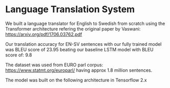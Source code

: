 # Language Translation System 
We built a language translator for English to Swedish from scratch using the Transformer architecture refering the original paper by Vaswani: https://arxiv.org/pdf/1706.03762.pdf

Our translation accuracy for EN-SV sentences with our fully trained model was BLEU score of 23.95 beating our baseline LSTM model with BLEU score of: 9.8

The dataset was used from EURO parl corpus: https://www.statmt.org/europarl/ having approx 1.8 million sentences.

The model was built on the following architecture in Tensorflow 2.x


